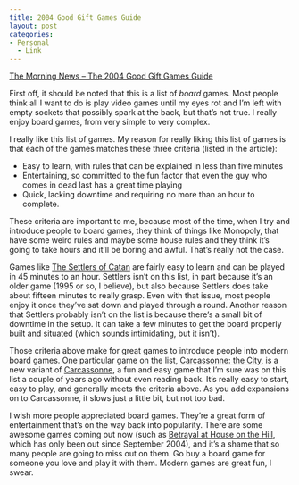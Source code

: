 ```yaml
---
title: 2004 Good Gift Games Guide
layout: post
categories:
- Personal
  - Link
---
```

[The Morning News – The 2004 Good Gift Games Guide][1]

First off, it should be noted that this is a list of *board* games. Most people think all I want to do is play video games until my eyes rot and I’m left with empty sockets that possibly spark at the back, but that’s not true. I really enjoy board games, from very simple to very complex.

I really like this list of games. My reason for really liking this list of games is that each of the games matches these three criteria (listed in the article):

*   Easy to learn, with rules that can be explained in less than five minutes
*   Entertaining, so committed to the fun factor that even the guy who comes in dead last has a great time playing
*   Quick, lacking downtime and requiring no more than an hour to complete.

These criteria are important to me, because most of the time, when I try and introduce people to board games, they think of things like Monopoly, that have some weird rules and maybe some house rules and they think it’s going to take hours and it’ll be boring and awful. That’s really not the case.

Games like [The Settlers of Catan][2] are fairly easy to learn and can be played in 45 minutes to an hour. Settlers isn’t on this list, in part because it’s an older game (1995 or so, I believe), but also because Settlers does take about fifteen minutes to really grasp. Even with that issue, most people enjoy it once they’ve sat down and played through a round. Another reason that Settlers probably isn’t on the list is because there’s a small bit of downtime in the setup. It can take a few minutes to get the board properly built and situated (which sounds intimidating, but it isn’t).

Those criteria above make for great games to introduce people into modern board games. One particular game on the list, [Carcassonne: the City][3], is a new variant of [Carcassonne][4], a fun and easy game that I’m sure was on this list a couple of years ago without even reading back. It’s really easy to start, easy to play, and generally meets the criteria above. As you add expansions on to Carcassonne, it slows just a little bit, but not too bad.

I wish more people appreciated board games. They’re a great form of entertainment that’s on the way back into popularity. There are some awesome games coming out now (such as [Betrayal at House on the Hill][5], which has only been out since September 2004), and it’s a shame that so many people are going to miss out on them. Go buy a board game for someone you love and play it with them. Modern games are great fun, I swear.

 [1]: http://www.themorningnews.org/archives/opinions/the_2004_good_gift_games_guide.php
 [2]: http://www.boardgamegeek.com/game/13
 [3]: http://www.boardgamegeek.com/game/12902
 [4]: http://www.boardgamegeek.com/game/822
 [5]: http://www.boardgamegeek.com/game/10547
